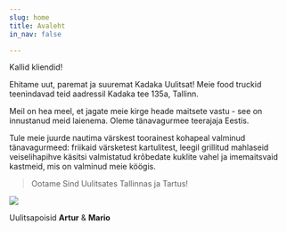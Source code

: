 ```yaml
---
slug: home
title: Avaleht
in_nav: false

---
```

Kallid kliendid! 

Ehitame uut, paremat ja suuremat Kadaka Uulitsat! Meie food truckid teenindavad teid aadressil Kadaka tee 135a, Tallinn. 

Meil on hea meel, et jagate meie kirge heade maitsete vastu - see on innustanud meid laienema. Oleme tänavagurmee teerajaja Eestis. 

Tule meie juurde nautima värskest toorainest kohapeal valminud tänavagurmeed: friikaid värsketest kartulitest, leegil grillitud mahlaseid veiselihapihve käsitsi valmistatud krõbedate kuklite vahel ja imemaitsvaid kastmeid, mis on valminud meie köögis.

> Ootame Sind Uulitsates Tallinnas ja Tartus!

![](uploads/uulitsapoisid.png)

Uulitsapoisid **Artur** & **Mario**